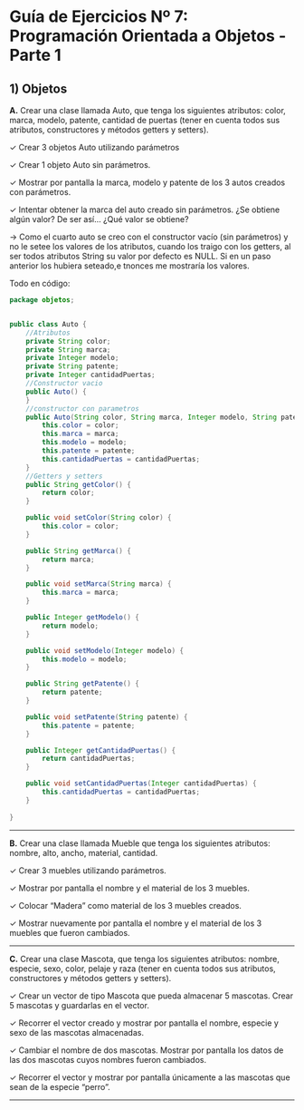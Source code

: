 # Guía de Ejercicios Nº 7: Programación Orientada a Objetos - Parte 1

## 1) Objetos

**A.** Crear una clase llamada Auto, que tenga los siguientes atributos: color, marca, modelo, patente, cantidad de puertas (tener en cuenta todos sus atributos, constructores y métodos getters y setters).

✓ Crear 3 objetos Auto utilizando parámetros

✓ Crear 1 objeto Auto sin parámetros.

✓ Mostrar por pantalla la marca, modelo y patente de los 3 autos creados con parámetros.

✓ Intentar obtener la marca del auto creado sin parámetros. ¿Se obtiene algún valor? De ser así… ¿Qué valor se obtiene?

-> Como el cuarto auto se creo con el constructor vacío (sin parámetros) y no le setee los valores de los atributos, cuando los traigo con los getters, al ser todos atributos String su valor por defecto es NULL. Si en un paso anterior los hubiera seteado,e tnonces me mostraría los valores.

Todo en código:

```JAVA
package objetos;


public class Auto {
    //Atributos
    private String color;
    private String marca;
    private Integer modelo;
    private String patente;
    private Integer cantidadPuertas;
    //Constructor vacio
    public Auto() {
    }
    //constructor con parametros
    public Auto(String color, String marca, Integer modelo, String patente, Integer cantidadPuertas) {
        this.color = color;
        this.marca = marca;
        this.modelo = modelo;
        this.patente = patente;
        this.cantidadPuertas = cantidadPuertas;
    }
    //Getters y setters
    public String getColor() {
        return color;
    }

    public void setColor(String color) {
        this.color = color;
    }

    public String getMarca() {
        return marca;
    }

    public void setMarca(String marca) {
        this.marca = marca;
    }

    public Integer getModelo() {
        return modelo;
    }

    public void setModelo(Integer modelo) {
        this.modelo = modelo;
    }

    public String getPatente() {
        return patente;
    }

    public void setPatente(String patente) {
        this.patente = patente;
    }

    public Integer getCantidadPuertas() {
        return cantidadPuertas;
    }

    public void setCantidadPuertas(Integer cantidadPuertas) {
        this.cantidadPuertas = cantidadPuertas;
    }
    
}
```


---

**B.** Crear una clase llamada Mueble que tenga los siguientes atributos: nombre, alto, ancho, material, cantidad.

✓ Crear 3 muebles utilizando parámetros.

✓ Mostrar por pantalla el nombre y el material de los 3 muebles.

✓ Colocar “Madera” como material de los 3 muebles creados.

✓ Mostrar nuevamente por pantalla el nombre y el material de los 3 muebles que fueron cambiados.

---

**C.** Crear una clase Mascota, que tenga los siguientes atributos: nombre, especie, sexo, color, pelaje y raza (tener en cuenta todos sus atributos, constructores y métodos getters y setters).

✓ Crear un vector de tipo Mascota que pueda almacenar 5 mascotas. Crear 5 mascotas y guardarlas en el vector.

✓ Recorrer el vector creado y mostrar por pantalla el nombre, especie y sexo de las mascotas almacenadas.

✓ Cambiar el nombre de dos mascotas. Mostrar por pantalla los datos de las dos mascotas cuyos nombres fueron cambiados.

✓ Recorrer el vector y mostrar por pantalla únicamente a las mascotas que sean de la especie “perro”.

---
